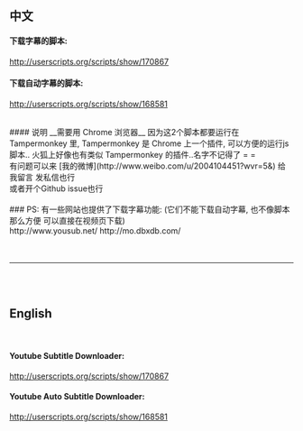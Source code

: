 ## 中文


#### 下载字幕的脚本:
http://userscripts.org/scripts/show/170867  

#### 下载自动字幕的脚本:
http://userscripts.org/scripts/show/168581


<br>
#### 说明
__需要用 Chrome 浏览器__  
因为这2个脚本都要运行在 Tampermonkey 里,  
Tampermonkey 是 Chrome 上一个插件,  
可以方便的运行js脚本..  
火狐上好像也有类似 Tampermonkey 的插件..名字不记得了 = = 


<br>
有问题可以来 [我的微博](http://www.weibo.com/u/2004104451?wvr=5&) 给我留言  
发私信也行 <br>
或者开个Github issue也行 <br>




<br>
### PS: 有一些网站也提供了下载字幕功能:
(它们不能下载自动字幕, 也不像脚本那么方便 可以直接在视频页下载) <br>
http://www.yousub.net/  
http://mo.dbxdb.com/  
<br>





<br>
<br>

---

<br>
<br>









## English
<br>

#### Youtube Subtitle Downloader:
http://userscripts.org/scripts/show/170867  


#### Youtube Auto Subtitle Downloader:
http://userscripts.org/scripts/show/168581





<br>
<br>


